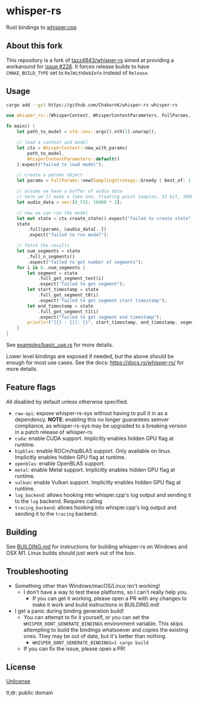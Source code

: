 # whisper-rs

Rust bindings to [whisper.cpp](https://github.com/ggerganov/whisper.cpp/)

## About this fork

This repository is a fork of [tazz4843/whisper-rs](https://github.com/tazz4843/whisper-rs) aimed at providing a workaround for [issue #226](https://github.com/tazz4843/whisper-rs/issues/226). It forces release builds to have `CMAKE_BUILD_TYPE` set to `RelWithDebInfo` instead of `Release`.

## Usage

```bash
cargo add --git https://github.com/ChakornK/whisper-rs whisper-rs
```

```rust
use whisper_rs::{WhisperContext, WhisperContextParameters, FullParams, SamplingStrategy};

fn main() {
	let path_to_model = std::env::args().nth(1).unwrap();

	// load a context and model
	let ctx = WhisperContext::new_with_params(
		path_to_model,
		WhisperContextParameters::default()
	).expect("failed to load model");

	// create a params object
	let params = FullParams::new(SamplingStrategy::Greedy { best_of: 1 });

	// assume we have a buffer of audio data
	// here we'll make a fake one, floating point samples, 32 bit, 16KHz, mono
	let audio_data = vec![0_f32; 16000 * 2];

	// now we can run the model
	let mut state = ctx.create_state().expect("failed to create state");
	state
		.full(params, &audio_data[..])
		.expect("failed to run model");

	// fetch the results
	let num_segments = state
		.full_n_segments()
		.expect("failed to get number of segments");
	for i in 0..num_segments {
		let segment = state
			.full_get_segment_text(i)
			.expect("failed to get segment");
		let start_timestamp = state
			.full_get_segment_t0(i)
			.expect("failed to get segment start timestamp");
		let end_timestamp = state
			.full_get_segment_t1(i)
			.expect("failed to get segment end timestamp");
		println!("[{} - {}]: {}", start_timestamp, end_timestamp, segment);
	}
}
```

See [examples/basic_use.rs](examples/basic_use.rs) for more details.

Lower level bindings are exposed if needed, but the above should be enough for most use cases.
See the docs: https://docs.rs/whisper-rs/ for more details.

## Feature flags

All disabled by default unless otherwise specified.

- `raw-api`: expose whisper-rs-sys without having to pull it in as a dependency.
  **NOTE**: enabling this no longer guarantees semver compliance,
  as whisper-rs-sys may be upgraded to a breaking version in a patch release of whisper-rs.
- `cuda`: enable CUDA support. Implicitly enables hidden GPU flag at runtime.
- `hipblas`: enable ROCm/hipBLAS support. Only available on linux. Implicitly enables hidden GPU flag at runtime.
- `openblas`: enable OpenBLAS support.
- `metal`: enable Metal support. Implicitly enables hidden GPU flag at runtime.
- `vulkan`: enable Vulkan support. Implicitly enables hidden GPU flag at runtime.
- `log_backend`: allows hooking into whisper.cpp's log output and sending it to the `log` backend. Requires calling
- `tracing_backend`: allows hooking into whisper.cpp's log output and sending it to the `tracing` backend.

## Building

See [BUILDING.md](BUILDING.md) for instructions for building whisper-rs on Windows and OSX M1. Linux builds should just
work out of the box.

## Troubleshooting

- Something other than Windows/macOS/Linux isn't working!
  - I don't have a way to test these platforms, so I can't really help you.
    - If you can get it working, please open a PR with any changes to make it work and build instructions in
      BUILDING.md!
- I get a panic during binding generation build!
  - You can attempt to fix it yourself, or you can set the `WHISPER_DONT_GENERATE_BINDINGS` environment variable.
    This skips attempting to build the bindings whatsoever and copies the existing ones. They may be out of date,
    but it's better than nothing.
    - `WHISPER_DONT_GENERATE_BINDINGS=1 cargo build`
  - If you can fix the issue, please open a PR!

## License

[Unlicense](LICENSE)

tl;dr: public domain
